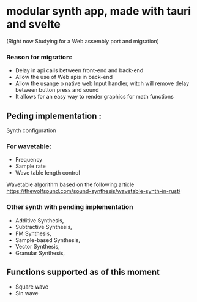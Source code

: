 # modular synth app, made with tauri and svelte 
(Right now Studying for a Web assembly port and migration)

### Reason for migration:
- Delay in api calls between front-end and back-end
- Allow the use of Web apis in back-end
- Allow the usange o native web Input handler, witch will remove delay between button press and sound
- It allows for an easy way to render graphics for math functions

## Peding implementation :
Synth configuration

### For wavetable:
- Frequency
- Sample rate
- Wave table length control

Wavetable algorithm based on the following article https://thewolfsound.com/sound-synthesis/wavetable-synth-in-rust/

### Other synth with pending implementation

- Additive Synthesis,
- Subtractive Synthesis,
- FM Synthesis,
- Sample-based Synthesis,
- Vector Synthesis,
- Granular Synthesis,

## Functions supported as of this moment

- Square wave
- Sin wave
